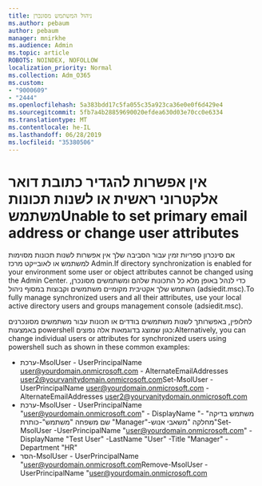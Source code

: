 ```yaml
---
title: ניהול המשתמש מסונכרן
ms.author: pebaum
author: pebaum
manager: mnirkhe
ms.audience: Admin
ms.topic: article
ROBOTS: NOINDEX, NOFOLLOW
localization_priority: Normal
ms.collection: Adm_O365
ms.custom:
- "9000609"
- "2444"
ms.openlocfilehash: 5a383bdd17c5fa055c35a923ca36e0e0f6d429e4
ms.sourcegitcommit: 5fb7a4b28859690020efdea630d03e70cc0e6334
ms.translationtype: MT
ms.contentlocale: he-IL
ms.lasthandoff: 06/28/2019
ms.locfileid: "35380506"
---
```

# <a name="unable-to-set-primary-email-address-or-change-user-attributes"></a><span data-ttu-id="d1e4b-102">אין אפשרות להגדיר כתובת דואר אלקטרוני ראשית או לשנות תכונות משתמש</span><span class="sxs-lookup"><span data-stu-id="d1e4b-102">Unable to set primary email address or change user attributes</span></span>

<span data-ttu-id="d1e4b-103">אם סינכרון ספריות זמין עבור הסביבה שלך אין אפשרות לשנות תכונות מסוימות למשתמש או לאובייקט מרכז Admin.</span><span class="sxs-lookup"><span data-stu-id="d1e4b-103">If directory synchronization is enabled for your environment some user or object attributes cannot be changed using the Admin Center.</span></span>
<span data-ttu-id="d1e4b-104">כדי לנהל באופן מלא כל התכונות שלהם ומשתמשים מסונכרן, השתמש שלך אקטיבית מקומיים משתמשים וקבוצות במסוף ניהול (adsiedit.msc).</span><span class="sxs-lookup"><span data-stu-id="d1e4b-104">To fully manage synchronized users and all their attributes, use your local active directory users and groups management console (adsiedit.msc).</span></span>  

<span data-ttu-id="d1e4b-105">לחלופין, באפשרותך לשנות משתמשים בודדים או תכונות עבור משתמשים מסונכרנים באמצעות powershell כגון שמוצג בדוגמאות אלה נפוצים:</span><span class="sxs-lookup"><span data-stu-id="d1e4b-105">Alternatively, you can change individual users or attributes for synchronized users using powershell such as shown in these common examples:</span></span> 
- <span data-ttu-id="d1e4b-106">ערכת-MsolUser - UserPrincipalName user@yourdomain.onmicrosoft.com - AlternateEmailAddresses user2@yourvanitydomain.onmicrosoft.com</span><span class="sxs-lookup"><span data-stu-id="d1e4b-106">Set-MsolUser -UserPrincipalName user@yourdomain.onmicrosoft.com -AlternateEmailAddresses user2@yourvanitydomain.onmicrosoft.com</span></span>
- <span data-ttu-id="d1e4b-107">ערכת-MsolUser - UserPrincipalName "user@yourdomain.onmicrosoft.com" - DisplayName "משתמש בדיקה" - שם משפחה "משתמש"-כותרת "Manager"-מחלקה "משאבי אנוש"</span><span class="sxs-lookup"><span data-stu-id="d1e4b-107">Set-MsolUser -UserPrincipalName "user@yourdomain.onmicrosoft.com" -DisplayName "Test User" -LastName "User" -Title "Manager" -Department "HR"</span></span>
- <span data-ttu-id="d1e4b-108">הסר-MsolUser - UserPrincipalName "user@yourdomain.onmicrosoft.com</span><span class="sxs-lookup"><span data-stu-id="d1e4b-108">Remove-MsolUser -UserPrincipalName "user@yourdomain.onmicrosoft.com</span></span>